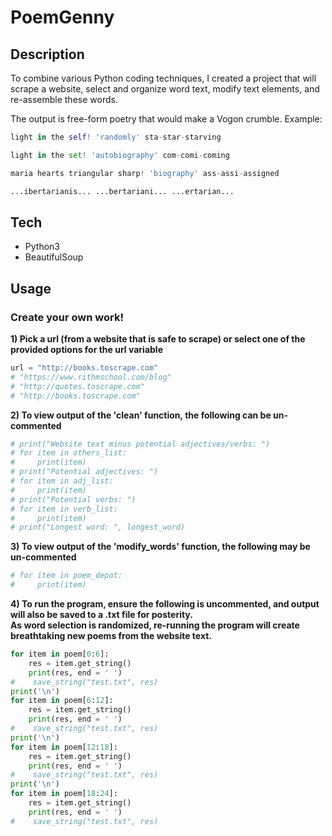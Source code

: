# PoemGenny

## Description
To combine various Python coding techniques, I created a project that will scrape a website, select and organize word text, modify text elements, and re-assemble these words. 

The output is free-form poetry that would make a Vogon crumble.
Example:
```python
light in the self! 'randomly' sta-star-starving 

light in the set! 'autobiography' com-comi-coming 

maria hearts triangular sharp! 'biography' ass-assi-assigned 

...ibertarianis... ...bertariani... ...ertarian... 
```
 
## Tech
+ Python3
+ BeautifulSoup

## Usage

### Create your own work!

**1) Pick a url (from a website that is safe to scrape) or select one of the provided options for the url variable**
```python
url = "http://books.toscrape.com"
# "https://www.rithmschool.com/blog"
# "http://quotes.toscrape.com"
# "http://books.toscrape.com"
```

**2) To view output of the 'clean' function, the following can be un-commented** 
```python
# print("Website text minus potential adjectives/verbs: ")
# for item in others_list:
#     print(item) 
# print("Potential adjectives: ")
# for item in adj_list:
#     print(item)
# print("Potential verbs: ")
# for item in verb_list:
#     print(item)
# print("Longest word: ", longest_word)
```

**3) To view output of the 'modify_words' function, the following may be un-commented**
```python
# for item in poem_depot:
#     print(item) 
```

**4) To run the program, ensure the following is uncommented, and output will also be saved to a .txt file for posterity.  
As word selection is randomized, re-running the program will create breathtaking new poems from the website text.**
```python
for item in poem[0:6]:
    res = item.get_string()
    print(res, end = ' ')
#    save_string("test.txt", res)
print('\n')
for item in poem[6:12]:
    res = item.get_string()
    print(res, end = ' ')
#    save_string("test.txt", res)
print('\n') 
for item in poem[12:18]:
    res = item.get_string()
    print(res, end = ' ')
#    save_string("test.txt", res)
print('\n')   
for item in poem[18:24]:
    res = item.get_string()
    print(res, end = ' ')
#    save_string("test.txt", res)
```

